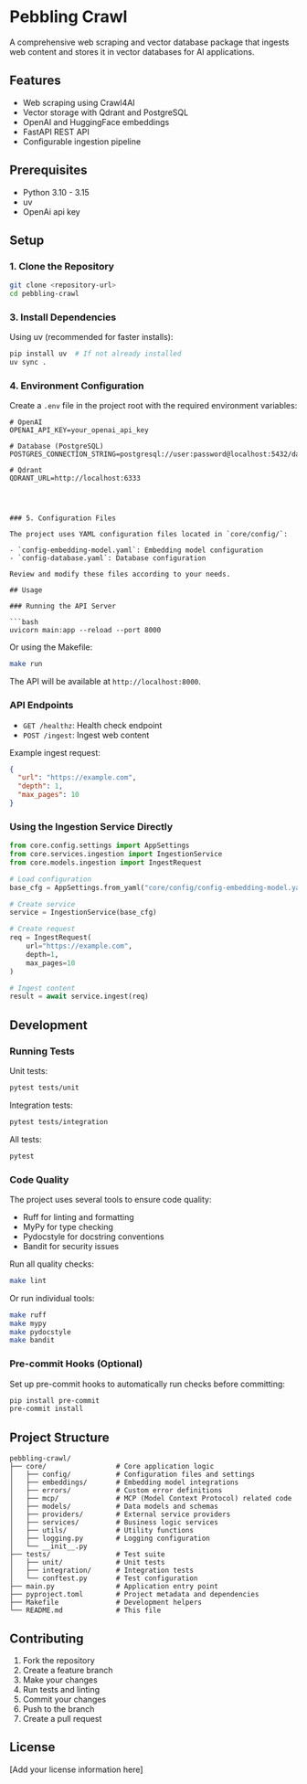 # Pebbling Crawl

A comprehensive web scraping and vector database package that ingests web content and stores it in vector databases for AI applications.

## Features

- Web scraping using Crawl4AI
- Vector storage with Qdrant and PostgreSQL
- OpenAI and HuggingFace embeddings
- FastAPI REST API
- Configurable ingestion pipeline

## Prerequisites

- Python 3.10 - 3.15
- uv
- OpenAi api key


## Setup

### 1. Clone the Repository

```bash
git clone <repository-url>
cd pebbling-crawl
```



### 3. Install Dependencies
Using uv (recommended for faster installs):
```bash
pip install uv  # If not already installed
uv sync .
```
### 4. Environment Configuration

Create a `.env` file in the project root with the required environment variables:

```env
# OpenAI
OPENAI_API_KEY=your_openai_api_key

# Database (PostgreSQL)
POSTGRES_CONNECTION_STRING=postgresql://user:password@localhost:5432/database_name

# Qdrant
QDRANT_URL=http://localhost:6333




### 5. Configuration Files

The project uses YAML configuration files located in `core/config/`:

- `config-embedding-model.yaml`: Embedding model configuration
- `config-database.yaml`: Database configuration

Review and modify these files according to your needs.

## Usage

### Running the API Server

```bash
uvicorn main:app --reload --port 8000
```

Or using the Makefile:
```bash
make run
```

The API will be available at `http://localhost:8000`.

### API Endpoints

- `GET /healthz`: Health check endpoint
- `POST /ingest`: Ingest web content

Example ingest request:
```json
{
  "url": "https://example.com",
  "depth": 1,
  "max_pages": 10
}
```

### Using the Ingestion Service Directly

```python
from core.config.settings import AppSettings
from core.services.ingestion import IngestionService
from core.models.ingestion import IngestRequest

# Load configuration
base_cfg = AppSettings.from_yaml("core/config/config-embedding-model.yaml")

# Create service
service = IngestionService(base_cfg)

# Create request
req = IngestRequest(
    url="https://example.com",
    depth=1,
    max_pages=10
)

# Ingest content
result = await service.ingest(req)
```

## Development

### Running Tests

Unit tests:
```bash
pytest tests/unit
```

Integration tests:
```bash
pytest tests/integration
```

All tests:
```bash
pytest
```

### Code Quality

The project uses several tools to ensure code quality:

- Ruff for linting and formatting
- MyPy for type checking
- Pydocstyle for docstring conventions
- Bandit for security issues

Run all quality checks:
```bash
make lint
```

Or run individual tools:
```bash
make ruff
make mypy
make pydocstyle
make bandit
```

### Pre-commit Hooks (Optional)

Set up pre-commit hooks to automatically run checks before committing:

```bash
pip install pre-commit
pre-commit install
```

## Project Structure

```
pebbling-crawl/
├── core/                 # Core application logic
│   ├── config/           # Configuration files and settings
│   ├── embeddings/       # Embedding model integrations
│   ├── errors/           # Custom error definitions
│   ├── mcp/              # MCP (Model Context Protocol) related code
│   ├── models/           # Data models and schemas
│   ├── providers/        # External service providers
│   ├── services/         # Business logic services
│   ├── utils/            # Utility functions
│   ├── logging.py        # Logging configuration
│   └── __init__.py
├── tests/                # Test suite
│   ├── unit/             # Unit tests
│   ├── integration/      # Integration tests
│   └── conftest.py       # Test configuration
├── main.py               # Application entry point
├── pyproject.toml        # Project metadata and dependencies
├── Makefile              # Development helpers
└── README.md             # This file
```

## Contributing

1. Fork the repository
2. Create a feature branch
3. Make your changes
4. Run tests and linting
5. Commit your changes
6. Push to the branch
7. Create a pull request

## License

[Add your license information here]
